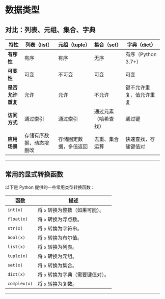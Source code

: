 # 数据类型
## **对比：列表、元组、集合、字典**

| 特性             | 列表（list）             | 元组（tuple）          | 集合（set）          | 字典（dict）             |
| ---------------- | ------------------------ | ---------------------- | -------------------- | ------------------------ |
| **有序性**       | 有序                     | 有序                   | 无序                 | 有序（Python 3.7+）      |
| **可变性**       | 可变                     | 不可变                 | 可变                 | 可变                     |
| **是否允许重复** | 允许                     | 允许                   | 不允许               | 键不允许重复，值允许重复 |
| **访问方式**     | 通过索引                 | 通过索引               | 通过元素（哈希查找） | 通过键                   |
| **应用场景**     | 存储有序数据，动态增删改 | 存储固定数据，多值返回 | 去重、集合运算       | 快速查找，存储键值对     |

---

## **常用的显式转换函数**
以下是 Python 提供的一些常用类型转换函数：

| 函数         | 描述                              |
| ------------ | --------------------------------- |
| `int(x)`     | 将 `x` 转换为整数（如果可能）。   |
| `float(x)`   | 将 `x` 转换为浮点数。             |
| `str(x)`     | 将 `x` 转换为字符串。             |
| `bool(x)`    | 将 `x` 转换为布尔值。             |
| `list(x)`    | 将 `x` 转换为列表。               |
| `tuple(x)`   | 将 `x` 转换为元组。               |
| `set(x)`     | 将 `x` 转换为集合。               |
| `dict(x)`    | 将 `x` 转换为字典（需要键值对）。 |
| `complex(x)` | 将 `x` 转换为复数。               |

---
